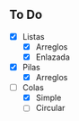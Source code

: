 ## To Do

- [x] Listas
  - [x] Arreglos
  - [x] Enlazada

- [x] Pilas
  - [x] Arreglos

- [ ] Colas
  - [x] Simple
  - [ ] Circular
